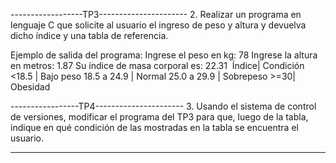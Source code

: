 ------------------TP3----------------------
2. Realizar un programa en lenguaje C que solicite al usuario el ingreso de peso y altura y‬
‭devuelva dicho índice y una tabla de referencia.‬

‭Ejemplo de salida del programa:‬
I‭‬‭ngrese el peso en kg: 78‬
Ingrese la altura en metros: 1.87‬
Su índice de masa corporal es: 22.31‬
‭
‭Índice| Condición‬ <18.5 | Bajo peso‬ 18.5 a 24.9 | Normal‬ 25.0 a 29.9 | Sobrepeso‬ >=30| Obesidad‬

-----------------TP4----------------------
3. Usando el sistema de control de versiones, modificar el programa del TP3 para que, luego‬ ‭de la tabla, indique en qué condición de las mostradas en la tabla se encuentra el usuario.‬

-----------------
‭
